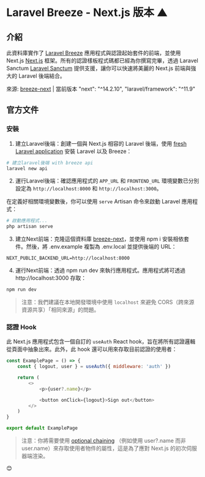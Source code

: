 # Laravel Breeze - Next.js 版本 ▲

## 介紹

此資料庫實作了 [Laravel Breeze](https://laravel.com/docs/starter-kits) 應用程式與認證起始套件的前端，並使用 Next.js [Next.js](https://nextjs.org) 框架。所有的認證樣板程式碼都已經為你撰寫完畢，透過 Laravel Sanctum [Laravel Sanctum](https://laravel.com/docs/sanctum) 提供支援，讓你可以快速將美麗的 Next.js 前端與強大的 Laravel 後端結合。

來源: [breeze-next](https://github.com/laravel/breeze-next) | 當前版本 "next": "^14.2.10", "laravel/framework": "^11.9"

## 官方文件

### 安裝

1. 建立Laravel後端：創建一個與 Next.js 相容的 Laravel 後端，使用 [fresh Laravel application](https://laravel.com/docs/installation) 安裝 Laravel 以及 Breeze：

```bash
# 建立laravel後端 with breeze api
laravel new api
```

2. 運行Laravel後端：確認應用程式的 `APP_URL` 和 `FRONTEND_URL` 環境變數已分別設定為 `http://localhost:8000` 和 `http://localhost:3000`。

在定義好相關環境變數後，你可以使用 `serve` Artisan 命令來啟動 Laravel 應用程式：

```bash
# 啟動應用程式...
php artisan serve
```

3. 建立Next前端：克隆這個資料庫 [breeze-next](https://github.com/laravel/breeze-next)，並使用 npm i 安裝相依套件。然後，將 .env.example 複製為 .env.local 並提供後端的 URL：

```
NEXT_PUBLIC_BACKEND_URL=http://localhost:8000
```

4. 運行Next前端：透過 npm run dev 來執行應用程式。應用程式將可透過 http://localhost:3000 存取：

```bash
npm run dev
```

> 注意：我們建議在本地開發環境中使用 `localhost` 來避免 CORS（跨來源資源共享）「相同來源」的問題。

### 認證 Hook

此 Next.js 應用程式包含一個自訂的 `useAuth` React hook，旨在將所有認證邏輯從頁面中抽象出來。此外，此 hook 還可以用來存取目前認證的使用者：

```js
const ExamplePage = () => {
    const { logout, user } = useAuth({ middleware: 'auth' })

    return (
        <>
            <p>{user?.name}</p>

            <button onClick={logout}>Sign out</button>
        </>
    )
}

export default ExamplePage
```

> 注意：你將需要使用 [optional chaining](https://developer.mozilla.org/en-US/docs/Web/JavaScript/Reference/Operators/Optional_chaining) （例如使用 user?.name 而非 user.name）來存取使用者物件的屬性，這是為了應對 Next.js 的初次伺服器端渲染。

😊
